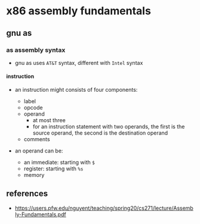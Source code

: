 # x86 assembly fundamentals


## gnu as

### as assembly syntax
* gnu as uses `AT&T` syntax, different with `Intel` syntax

#### instruction
* an instruction might consists of four components:
    * label
    * opcode
    * operand
        * at most three
        * for an instruction statement with two operands, the first is the source operand, the second is the destination operand
    * comments

* an operand can be:
    * an immediate: starting with `$`
    * register: starting with `%s`
    * memory

## references
* https://users.pfw.edu/nguyent/teaching/spring20/cs271/lecture/Assembly-Fundamentals.pdf
